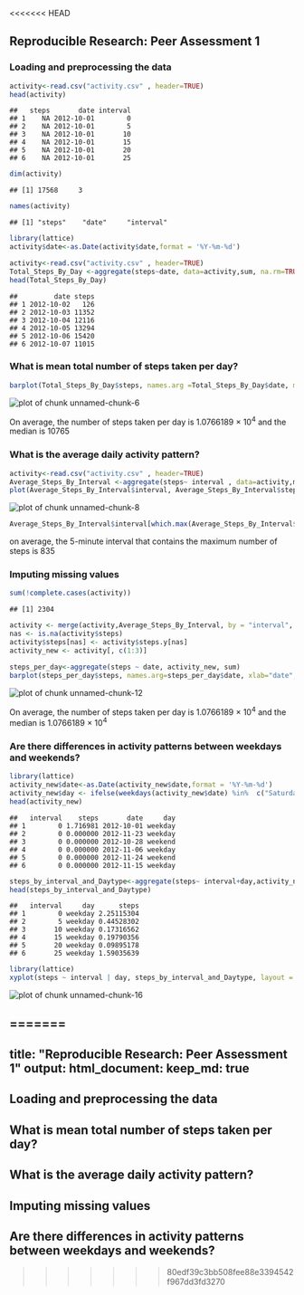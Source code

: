 <<<<<<< HEAD
## Reproducible Research: Peer Assessment 1

### Loading and preprocessing the data



```r
activity<-read.csv("activity.csv" , header=TRUE)
head(activity)
```

```
##   steps       date interval
## 1    NA 2012-10-01        0
## 2    NA 2012-10-01        5
## 3    NA 2012-10-01       10
## 4    NA 2012-10-01       15
## 5    NA 2012-10-01       20
## 6    NA 2012-10-01       25
```


```r
dim(activity)
```

```
## [1] 17568     3
```


```r
names(activity)
```

```
## [1] "steps"    "date"     "interval"
```


```r
library(lattice)
activity$date<-as.Date(activity$date,format = '%Y-%m-%d')
```


```r
activity<-read.csv("activity.csv" , header=TRUE)
Total_Steps_By_Day <-aggregate(steps~date, data=activity,sum, na.rm=TRUE)
head(Total_Steps_By_Day)
```

```
##         date steps
## 1 2012-10-02   126
## 2 2012-10-03 11352
## 3 2012-10-04 12116
## 4 2012-10-05 13294
## 5 2012-10-06 15420
## 6 2012-10-07 11015
```


### What is mean total number of steps taken per day?


```r
barplot(Total_Steps_By_Day$steps, names.arg =Total_Steps_By_Day$date, main="Number of Steps  per Day",xlab="Date", ylab="Steps", col="red")
```

![plot of chunk unnamed-chunk-6](figure/unnamed-chunk-6-1.png) 




On average, the number of steps taken per day is 1.0766189 &times; 10<sup>4</sup> and the median is 10765 


### What is the average daily activity pattern?


```r
activity<-read.csv("activity.csv" , header=TRUE)
Average_Steps_By_Interval <-aggregate(steps~ interval , data=activity,mean, na.rm=TRUE)
plot(Average_Steps_By_Interval$interval, Average_Steps_By_Interval$steps, type="l",xlab="interval",ylab="average steps", main="average number of steps",col="blue")
```

![plot of chunk unnamed-chunk-8](figure/unnamed-chunk-8-1.png) 


```r
Average_Steps_By_Interval$interval[which.max(Average_Steps_By_Interval$steps)]
```

on average, the 5-minute interval that contains the maximum number of steps is 835


### Imputing missing values



```r
sum(!complete.cases(activity))
```

```
## [1] 2304
```


```r
activity <- merge(activity,Average_Steps_By_Interval, by = "interval", suffixes = c("",".y"))
nas <- is.na(activity$steps)
activity$steps[nas] <- activity$steps.y[nas]
activity_new <- activity[, c(1:3)]
```


```r
steps_per_day<-aggregate(steps ~ date, activity_new, sum)
barplot(steps_per_day$steps, names.arg=steps_per_day$date, xlab="date", ylab="steps", main="Number of steps per day", col="red")
```

![plot of chunk unnamed-chunk-12](figure/unnamed-chunk-12-1.png) 



On average, the number of steps taken per day is 1.0766189 &times; 10<sup>4</sup> and the median is 1.0766189 &times; 10<sup>4</sup>


### Are there differences in activity patterns between weekdays and weekends?


```r
library(lattice)
activity_new$date<-as.Date(activity_new$date,format = '%Y-%m-%d')
activity_new$day <- ifelse(weekdays(activity_new$date) %in%  c("Saturday", "Sunday"),'weekend','weekday')
head(activity_new)
```

```
##   interval    steps       date     day
## 1        0 1.716981 2012-10-01 weekday
## 2        0 0.000000 2012-11-23 weekday
## 3        0 0.000000 2012-10-28 weekend
## 4        0 0.000000 2012-11-06 weekday
## 5        0 0.000000 2012-11-24 weekend
## 6        0 0.000000 2012-11-15 weekday
```


```r
steps_by_interval_and_Daytype<-aggregate(steps~ interval+day,activity_new,FUN="mean") 
head(steps_by_interval_and_Daytype)
```

```
##   interval     day      steps
## 1        0 weekday 2.25115304
## 2        5 weekday 0.44528302
## 3       10 weekday 0.17316562
## 4       15 weekday 0.19790356
## 5       20 weekday 0.09895178
## 6       25 weekday 1.59035639
```


```r
library(lattice)
xyplot(steps ~ interval | day, steps_by_interval_and_Daytype, layout = c(1, 2), type = "l", col="blue", xlab="interval", ylab="average steps", main="average steps pattern by weekday/weekend ")
```

![plot of chunk unnamed-chunk-16](figure/unnamed-chunk-16-1.png) 

     


=======
---
title: "Reproducible Research: Peer Assessment 1"
output: 
  html_document:
    keep_md: true
---


## Loading and preprocessing the data



## What is mean total number of steps taken per day?



## What is the average daily activity pattern?



## Imputing missing values



## Are there differences in activity patterns between weekdays and weekends?
>>>>>>> 80edf39c3bb508fee88e3394542f967dd3fd3270
